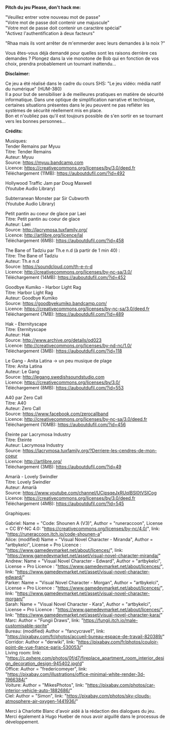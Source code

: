 __Pitch du jeu **Please, don't hack me**:__

"Veuillez entrer votre nouveau mot de passe"  
"Votre mot de passe doit contenir une majuscule"  
"Votre mot de passe doit contenir un caractère spécial"  
"Activez l'authentification à deux facteurs"  

"Rhaa mais ils vont arrêter de m'emmerder avec leurs demandes à la noix ?"

Vous êtes-vous déjà demandé pour quelles sont les raisons derrière ces demandes ? Plongez dans la vie monotone de Bob qui en fonction de vos choix, prendra probablement un tournant inattendu...

__**Disclaimer:**__  

Ce jeu a été réalisé dans le cadre du cours SHS: "Le jeu vidéo: média natif du numérique" (HUM-380)  
Il a pour but de sensibiliser à de meilleures pratiques en matière de sécurité informatique.
Dans une optique de simplification narrative et technique, certaines situations présentes dans le jeu peuvent ne pas refléter les systèmes de sécurité réellement mis en place.  
Bon et n'oubliez pas qu'il est toujours possible de s'en sortir en se tournant vers les bonnes personnes...

__**Crédits:**__  

Musiques:  
Tender Remains par Myuu  
  Titre:  Tender Remains  
  Auteur: Myuu  
  Source: https://myuu.bandcamp.com  
  Licence: https://creativecommons.org/licenses/by/3.0/deed.fr  
  Téléchargement (11MB): https://auboutdufil.com/?id=492  

Hollywood Traffic Jam par Doug Maxwell  
  (Youtube Audio Library)  

Subterranean Monster par Sir Cubworth  
  (Youtube Audio Library)  

Petit pantin au coeur de glace par Laei  
  Titre:  Petit pantin au coeur de glace  
  Auteur: Laei  
  Source: http://lacrymosa.tuxfamily.org/  
  Licence: http://artlibre.org/licence/lal  
  Téléchargement (6MB): https://auboutdufil.com/?id=458  

The Bane of Tadziu par Th.e n.d (à partir de 1 min 40) :  
  Titre:  The Bane of Tadziu  
  Auteur: Th.e n.d  
  Source: https://soundcloud.com/th-e-n-d  
  Licence: http://creativecommons.org/licenses/by-nc-sa/3.0/  
  Téléchargement (14MB): https://auboutdufil.com/?id=452  

Goodbye Kumiko - Harbor Light Rag  
  Titre:  Harbor Light Rag  
  Auteur: Goodbye Kumiko  
  Source: https://goodbyekumiko.bandcamp.com/  
  Licence: https://creativecommons.org/licenses/by-nc-sa/3.0/deed.fr  
  Téléchargement (7MB): https://auboutdufil.com/?id=489  

Hak - Eternityscape  
  Titre:  Eternityscape  
  Auteur: Hak  
  Source: http://www.archive.org/details/od023  
  Licence: http://creativecommons.org/licenses/by-nd-nc/1.0/  
  Téléchargement (3MB): https://auboutdufil.com/?id=118  

Le Gang - Anita Latina -> un peu musique de plage  
  Titre:  Anita Latina  
  Auteur: Le Gang  
  Source: http://legang.swedishsoundstudio.com  
  Licence: https://creativecommons.org/licenses/by/3.0/  
  Téléchargement (8MB): https://auboutdufil.com/?id=553  

A40 par Zero Call   
  Titre:  A40  
  Auteur: Zero Call  
  Source: https://www.facebook.com/zerocallband  
  Licence: http://creativecommons.org/licenses/by-nc-sa/3.0/deed.fr  
  Téléchargement (10MB): https://auboutdufil.com/?id=456  

Éteinte par Lacrymosa Industry  
  Titre:  Éteinte  
  Auteur: Lacrymosa Industry  
  Source: https://lacrymosa.tuxfamily.org/?Derriere-les-cendres-de-mon-coeur  
  Licence: http://artlibre.org/  
  Téléchargement (3MB): https://auboutdufil.com/?id=49  

Amarià - Lovely Swindler  
  Titre:   Lovely Swindler  
  Auteur: Amarià  
  Source: https://www.youtube.com/channel/UCjpsqeJxRUqIBSl0tVSlCog  
  Licence: https://creativecommons.org/licenses/by/3.0/deed.fr  
  Téléchargement (4MB): https://auboutdufil.com/?id=545  
    
Graphiques:  

Gabriel: Name = "Code: Shounen A (V3)", Author = "runeraccoon", License = CC BY-NC 4.0: "https://creativecommons.org/licenses/by-nc/4.0/", link: "https://runeraccoon.itch.io/code-shounen-a"   
Alice: (modified) Name = "Visual Novel Character - Miranda", Author = "artbykelci", License = Pro Licence : "https://www.gamedevmarket.net/about/licences/", link: "https://www.gamedevmarket.net/asset/visual-novel-character-miranda/"  
Andrew: Name = "Visual Novel Character - Edward", Author = "artbykelci", License = Pro Licence : "https://www.gamedevmarket.net/about/licences/", link: "https://www.gamedevmarket.net/asset/visual-novel-character-edward/"  
Parker: Name = "Visual Novel Character - Morgan", Author = "artbykelci", License = Pro Licence : "https://www.gamedevmarket.net/about/licences/", link: "https://www.gamedevmarket.net/asset/visual-novel-character-morgan/"  
Sarah: Name = "Visual Novel Character - Kara", Author = "artbykelci", License = Pro Licence : "https://www.gamedevmarket.net/about/licences/", link: "https://www.gamedevmarket.net/asset/visual-novel-character-kara/"  
Marc: Author = "Fungii Draws", link: "https://fungii.itch.io/male-customisable-sprite"  
Bureau: (modified) Author = "fancycrave1", link: "https://pixabay.com/fr/photos/accueil-bureau-espace-de-travail-820389/"  
Corridor: Author = "derwiki", link: "https://pixabay.com/fr/photos/couloir-point-de-vue-france-paris-530053/"  
Living room: link: "https://c.pxhere.com/photos/0f/d7/fireplace_apartment_room_interior_design_decoration_design-945402.jpg!d"  
Office: Author = "fredericomeyer", link: "https://pixabay.com/illustrations/office-minimal-white-render-3d-1966384/"  
Voiture: Author = "MikesPhotos", link: "https://pixabay.com/photos/car-interior-vehicle-auto-1882686/"  
Ciel: Author = "Simon", link: "https://pixabay.com/photos/sky-clouds-atmosphere-air-oxygen-1441936/"  

Merci à Charlotte Blanc d'avoir aidé à la rédaction des dialogues du jeu.  
Merci également à Hugo Hueber de nous avoir aiguillé dans le processus de développement.
